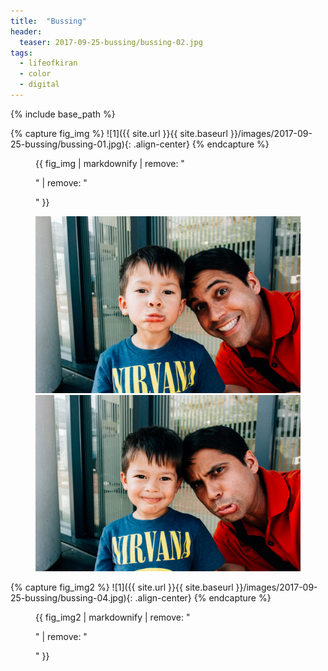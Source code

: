 ```yaml
---
title:  "Bussing"
header:
  teaser: 2017-09-25-bussing/bussing-02.jpg
tags: 
  - lifeofkiran
  - color
  - digital
---
```


{% include base_path %}

{% capture fig_img %}
![1]({{ site.url }}{{ site.baseurl }}/images/2017-09-25-bussing/bussing-01.jpg){: .align-center}
{% endcapture %}

<figure>
{{ fig_img | markdownify | remove: "<p>" | remove: "</p>" }}
</figure>


<figure class="half">   
<img src="/images/2017-09-25-bussing/bussing-02.jpg">
<img src="/images/2017-09-25-bussing/bussing-03.jpg">
</figure>

{% capture fig_img2 %}
![1]({{ site.url }}{{ site.baseurl }}/images/2017-09-25-bussing/bussing-04.jpg){: .align-center}
{% endcapture %}

<figure>
{{ fig_img2 | markdownify | remove: "<p>" | remove: "</p>" }}
</figure>
